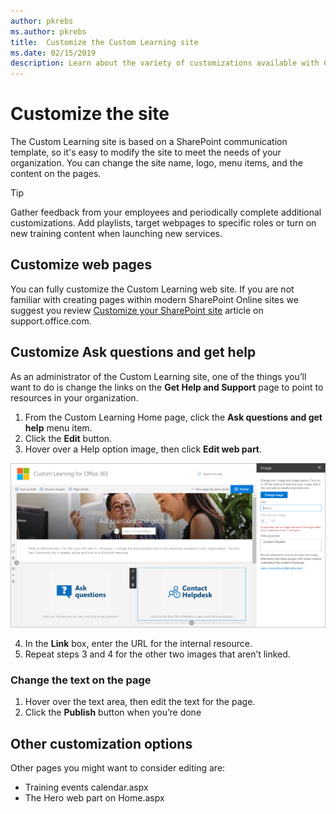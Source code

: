 ```yaml
---
author: pkrebs
ms.author: pkrebs
title:  Customize the Custom Learning site
ms.date: 02/15/2019
description: Learn about the variety of customizations available with Custom Learning for Office 365
---
```


# Customize the site

The Custom Learning site is based on a SharePoint communication template, so it's easy to modify the site to meet the needs of your organization. You can change the site name, logo, menu items, and the content on the pages. 

> [!TIP]
> Gather feedback from your employees and periodically complete additional customizations.  Add playlists, target webpages to specific roles or turn on new training content when launching new services. 

## Customize web pages

You can fully customize the Custom Learning web site. If you are not familiar with creating pages within modern SharePoint Online sites we suggest you review [Customize your SharePoint site](https://support.office.com/en-us/article/customize-your-sharepoint-site-320b43e5-b047-4fda-8381-f61e8ac7f59b) article on support.office.com. 

## Customize Ask questions and get help

As an administrator of the Custom Learning site, one of the things you’ll want to do is change the links on the **Get Help and Support** page to point to resources in your organization. 

1.	From the Custom Learning Home page, click the **Ask questions and get help** menu item.
2.	Click the **Edit** button.
3.	Hover over a Help option image, then click **Edit web part**.

![cg-edithelp.png](media/cg-edithelp.png)

4.	In the **Link** box, enter the URL for the internal resource. 
5.	Repeat steps 3 and 4 for the other two images that aren’t linked.

### Change the text on the page

1. Hover over the text area, then edit the text for the page. 
2. Click the **Publish** button when you’re done

## Other customization options
Other pages you might want to consider editing are:

- Training events calendar.aspx
- The Hero web part on Home.aspx

